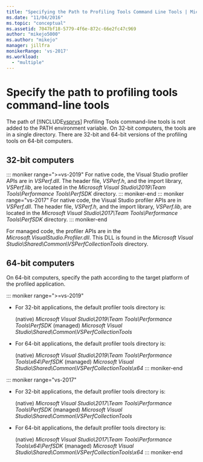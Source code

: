 ```yaml
---
title: "Specifying the Path to Profiling Tools Command Line Tools | Microsoft Docs"
ms.date: "11/04/2016"
ms.topic: "conceptual"
ms.assetid: 7047bf18-5779-4f6e-872c-66e2fc47c969
author: "mikejo5000"
ms.author: "mikejo"
manager: jillfra
monikerRange: 'vs-2017'
ms.workload:
  - "multiple"
---
```

# Specify the path to profiling tools command-line tools

The path of [!INCLUDE[vsprvs](../code-quality/includes/vsprvs_md.md)] Profiling Tools command-line tools is not added to the PATH environment variable. On 32-bit computers, the tools are in a single directory. There are 32-bit and 64-bit versions of the profiling tools on 64-bit computers.

## 32-bit computers
::: moniker range=">=vs-2019"
 For native code, the Visual Studio profiler APIs are in *VSPerf.dll*. The header file, *VSPerf.h*, and the import library, *VSPerf.lib*, are located in the *Microsoft Visual Studio\2019\Team Tools\Performance Tools\PerfSDK* directory.
::: moniker-end
::: moniker range="vs-2017"
 For native code, the Visual Studio profiler APIs are in *VSPerf.dll*. The header file, *VSPerf.h*, and the import library, *VSPerf.lib*, are located in the *Microsoft Visual Studio\2017\Team Tools\Performance Tools\PerfSDK* directory.
::: moniker-end

 For managed code, the profiler APIs are in the *Microsoft.VisualStudio.Profiler.dll*. This DLL is found in the *Microsoft Visual Studio\Shared\Common\VSPerfCollectionTools* directory.

## 64-bit computers

On 64-bit computers, specify the path according to the target platform of the profiled application.

::: moniker range=">=vs-2019"
- For 32-bit applications, the default profiler tools directory is:

     (native) *Microsoft Visual Studio\2019\Team Tools\Performance Tools\PerfSDK*
     (managed) *Microsoft Visual Studio\Shared\Common\VSPerfCollectionTools*

- For 64-bit applications, the default profiler tools directory is:

     (native) *Microsoft Visual Studio\2019\Team Tools\Performance Tools\x64\PerfSDK*
     (managed) *Microsoft Visual Studio\Shared\Common\VSPerfCollectionTools\x64*
::: moniker-end

::: moniker range="vs-2017"
- For 32-bit applications, the default profiler tools directory is:

     (native) *Microsoft Visual Studio\2017\Team Tools\Performance Tools\PerfSDK*
     (managed) *Microsoft Visual Studio\Shared\Common\VSPerfCollectionTools*

- For 64-bit applications, the default profiler tools directory is:

     (native) *Microsoft Visual Studio\2017\Team Tools\Performance Tools\x64\PerfSDK*
     (managed) *Microsoft Visual Studio\Shared\Common\VSPerfCollectionTools\x64*
::: moniker-end
